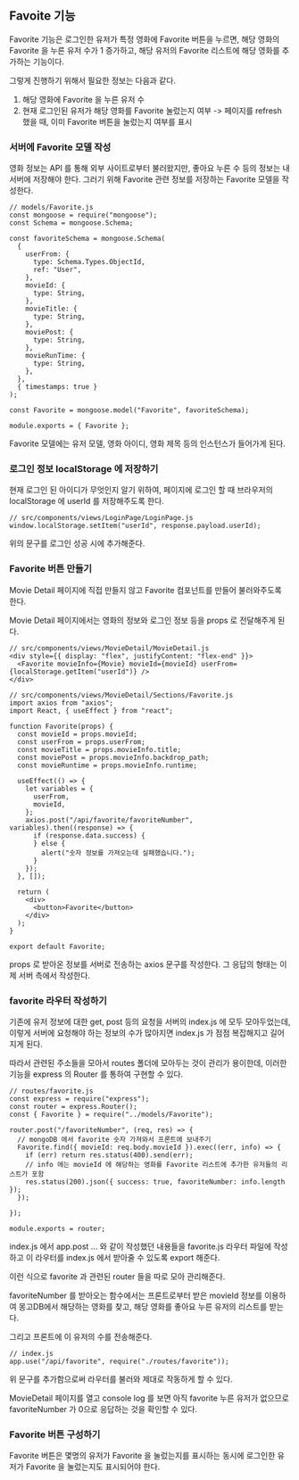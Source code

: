 ## Favoite 기능

Favorite 기능은 로그인한 유저가 특정 영화에 Favorite 버튼을 누르면, 해당 영화의 Favorite 을 누른 유저 수가 1 증가하고, 해당 유저의 Favorite 리스트에 해당 영화를 추가하는 기능이다.

그렇게 진행하기 위해서 필요한 정보는 다음과 같다.

1. 해당 영화에 Favorite 을 누른 유저 수
2. 현재 로그인된 유저가 해당 영화를 Favorite 눌렀는지 여부 -> 페이지를 refresh 했을 때, 이미 Favorite 버튼을 눌렀는지 여부를 표시

### 서버에 Favorite 모델 작성

영화 정보는 API 를 통해 외부 사이트로부터 불러왔지만, 좋아요 누른 수 등의 정보는 내 서버에 저장해야 한다. 그러기 위해 Favorite 관련 정보를 저장하는 Favorite 모델을 작성한다.

```
// models/Favorite.js
const mongoose = require("mongoose");
const Schema = mongoose.Schema;

const favoriteSchema = mongoose.Schema(
  {
    userFrom: {
      type: Schema.Types.ObjectId,
      ref: "User",
    },
    movieId: {
      type: String,
    },
    movieTitle: {
      type: String,
    },
    moviePost: {
      type: String,
    },
    movieRunTime: {
      type: String,
    },
  },
  { timestamps: true }
);

const Favorite = mongoose.model("Favorite", favoriteSchema);

module.exports = { Favorite };
```

Favorite 모델에는 유저 모델, 영화 아이디, 영화 제목 등의 인스턴스가 들어가게 된다.

### 로그인 정보 localStorage 에 저장하기

현재 로그인 된 아이디가 무엇인지 알기 위하여, 페이지에 로그인 할 때 브라우저의 localStorage 에 userId 를 저장해주도록 한다.

```
// src/components/views/LoginPage/LoginPage.js
window.localStorage.setItem("userId", response.payload.userId);
```

위의 문구를 로그인 성공 시에 추가해준다.

### Favorite 버튼 만들기

Movie Detail 페이지에 직접 만들지 않고 Favorite 컴포넌트를 만들어 불러와주도록 한다.

Movie Detail 페이지에서는 영화의 정보와 로그인 정보 등을 props 로 전달해주게 된다.

```
// src/components/views/MovieDetail/MovieDetail.js
<div style={{ display: "flex", justifyContent: "flex-end" }}>
  <Favorite movieInfo={Movie} movieId={movieId} userFrom={localStorage.getItem("userId")} />
</div>
```

```
// src/components/views/MovieDetail/Sections/Favorite.js
import axios from "axios";
import React, { useEffect } from "react";

function Favorite(props) {
  const movieId = props.movieId;
  const userFrom = props.userFrom;
  const movieTitle = props.movieInfo.title;
  const moviePost = props.movieInfo.backdrop_path;
  const movieRuntime = props.movieInfo.runtime;

  useEffect(() => {
    let variables = {
      userFrom,
      movieId,
    };
    axios.post("/api/favorite/favoriteNumber", variables).then((response) => {
      if (response.data.success) {
      } else {
        alert("숫자 정보를 가져오는데 실패했습니다.");
      }
    });
  }, []);

  return (
    <div>
      <button>Favorite</button>
    </div>
  );
}

export default Favorite;
```

props 로 받아온 정보를 서버로 전송하는 axios 문구를 작성한다. 그 응답의 형태는 이제 서버 측에서 작성한다.

### favorite 라우터 작성하기

기존에 유저 정보에 대한 get, post 등의 요청을 서버의 index.js 에 모두 모아두었는데, 이렇게 서버에 요청해야 하는 정보의 수가 많아지면 index.js 가 점점 복잡해지고 길어지게 된다.

따라서 관련된 주소들을 모아서 routes 폴더에 모아두는 것이 관리가 용이한데, 이러한 기능을 express 의 Router 를 통하여 구현할 수 있다.

```
// routes/favorite.js
const express = require("express");
const router = express.Router();
const { Favorite } = require("../models/Favorite");

router.post("/favoriteNumber", (req, res) => {
  // mongoDB 에서 favorite 숫자 가져와서 프론트에 보내주기
  Favorite.find({ movieId: req.body.movieId }).exec((err, info) => {
    if (err) return res.status(400).send(err);
    // info 에는 movieId 에 해당하는 영화를 Favorite 리스트에 추가한 유저들의 리스트가 포함
    res.status(200).json({ success: true, favoriteNumber: info.length });
  });

});

module.exports = router;
```

index.js 에서 app.post ... 와 같이 작성했던 내용들을 favorite.js 라우터 파일에 작성하고 이 라우터를 index.js 에서 받아줄 수 있도록 export 해준다.

이런 식으로 favorite 과 관련된 router 들을 따로 모아 관리해준다.

favoriteNumber 를 받아오는 함수에서는 프론트로부터 받은 movieId 정보를 이용하여 몽고DB에서 해당하는 영화를 찾고, 해당 영화를 좋아요 누른 유저의 리스트를 받는다.

그리고 프론트에 이 유저의 수를 전송해준다.

```
// index.js
app.use("/api/favorite", require("./routes/favorite"));
```

위 문구를 추가함으로써 라우터를 불러와 제대로 작동하게 할 수 있다.

MovieDetail 페이지를 열고 console log 를 보면 아직 favorite 누른 유저가 없으므로 favoriteNumber 가 0으로 응답하는 것을 확인할 수 있다.

### Favorite 버튼 구성하기

Favorite 버튼은 몇명의 유저가 Favorite 을 눌렀는지를 표시하는 동시에 로그인한 유저가 Favorite 을 눌렀는지도 표시되어야 한다.

